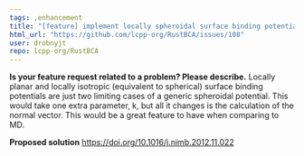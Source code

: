 ```yaml
---
tags: ,enhancement
title: "[feature] implement locally spheroidal surface binding potential "
html_url: "https://github.com/lcpp-org/RustBCA/issues/108"
user: drobnyjt
repo: lcpp-org/RustBCA
---
```


**Is your feature request related to a problem? Please describe.**
Locally planar and locally isotropic (equivalent to spherical) surface binding potentials are just two limiting cases of a generic spheroidal potential. This would take one extra parameter, k, but all it changes is the calculation of the normal vector. This would be a great feature to have when comparing to MD.

**Proposed solution**
https://doi.org/10.1016/j.nimb.2012.11.022